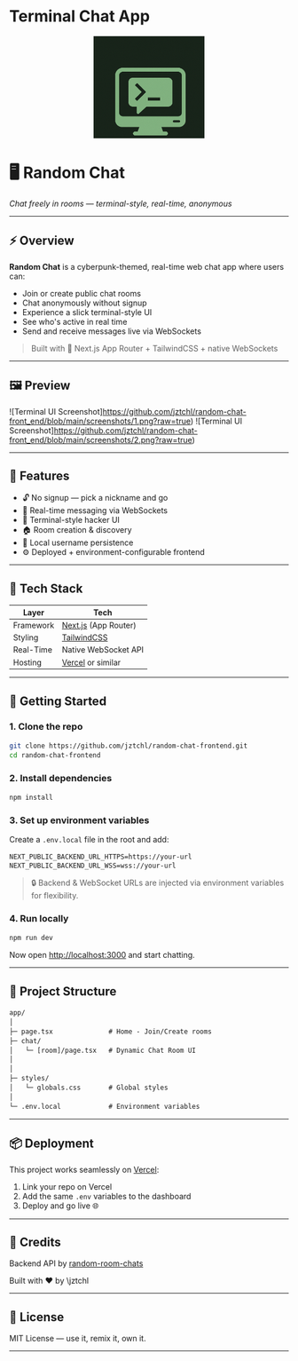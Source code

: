 # Terminal Chat App

<p align="center">
  <img src="https://github.com/jztchl/random-chat-front_end/blob/main/screenshots/logo.png?raw=true" alt="App Logo" width="200"/>
</p>


# 🖥️ Random Chat

*Chat freely in rooms — terminal-style, real-time, anonymous*

---

## ⚡ Overview

**Random Chat** is a cyberpunk-themed, real-time web chat app where users can:

* Join or create public chat rooms
* Chat anonymously without signup
* Experience a slick terminal-style UI
* See who's active in real time
* Send and receive messages live via WebSockets

> Built with 💚 Next.js App Router + TailwindCSS + native WebSockets

---

## 🖼️ Preview
![Terminal UI Screenshot]https://github.com/jztchl/random-chat-front_end/blob/main/screenshots/1.png?raw=true)
![Terminal UI Screenshot]https://github.com/jztchl/random-chat-front_end/blob/main/screenshots/2.png?raw=true)

---

## 🧠 Features

* 🔓 No signup — pick a nickname and go
* 📡 Real-time messaging via WebSockets
* 🧪 Terminal-style hacker UI
* 🏠 Room creation & discovery
* 🔐 Local username persistence
* ⚙️ Deployed + environment-configurable frontend

---

## 🔧 Tech Stack

| Layer     | Tech                                        |
| --------- | ------------------------------------------- |
| Framework | [Next.js](https://nextjs.org/) (App Router) |
| Styling   | [TailwindCSS](https://tailwindcss.com/)     |
| Real-Time | Native WebSocket API                        |
| Hosting   | [Vercel](https://vercel.com/) or similar    |

---

## 🚀 Getting Started

### 1. Clone the repo

```bash
git clone https://github.com/jztchl/random-chat-frontend.git
cd random-chat-frontend
```

### 2. Install dependencies

```bash
npm install
```

### 3. Set up environment variables

Create a `.env.local` file in the root and add:

```env
NEXT_PUBLIC_BACKEND_URL_HTTPS=https://your-url
NEXT_PUBLIC_BACKEND_URL_WSS=wss://your-url
```

> 🔒 Backend & WebSocket URLs are injected via environment variables for flexibility.

### 4. Run locally

```bash
npm run dev
```

Now open [http://localhost:3000](http://localhost:3000) and start chatting.

---

## 🧪 Project Structure

```txt
app/
│
├─ page.tsx              # Home - Join/Create rooms
├─ chat/
│   └─ [room]/page.tsx   # Dynamic Chat Room UI
│      
│
├─ styles/
│   └─ globals.css       # Global styles
│
└─ .env.local            # Environment variables
```

---

## 📦 Deployment

This project works seamlessly on [Vercel](https://vercel.com/):

1. Link your repo on Vercel
2. Add the same `.env` variables to the dashboard
3. Deploy and go live 🌐

---

## 🙏 Credits

Backend API by [random-room-chats](https://github.com/jztchl/random-room-chats)

Built with ❤️ by \jztchl

---

## 📄 License

MIT License — use it, remix it, own it.

---
